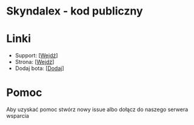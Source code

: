 # Skyndalex - kod publiczny

# Linki
- Support: [[Wejdź](https://discord.com/invite/62JVxrU6kP)]
- Strona: [[Wejdź](https://skyndalex.tk)]
- Dodaj bota: [[Dodaj](https://discord.com/oauth2/authorize?client_id=804694672806379521&scope=bot&permissions=8)]

# Pomoc 
Aby uzyskać pomoc stwórz nowy issue albo dołącz do naszego serwera wsparcia
                                                                              
                                                                              
